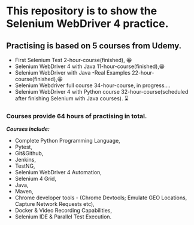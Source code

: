 # This repository is to show the Selenium WebDriver 4 practice.

## Practising is based on 5 courses from Udemy.
- First Selenium Test 2-hour-course(finished), 😀
- Selenium WebDriver 4 with Java 11-hour-course(finished),😀
- Selenium WebDriver with Java -Real Examples 22-hour-course(finished),😀
- Selenium Webdriver full course 34-hour-course, in progress....
- Selenium WebDriver 4 with Python course 32-hour-course(scheduled after finishing Selenium with Java courses). ⌛

### Courses provide 64 hours of practising in total.

**_Courses include:_**
 - Complete Python Programming Language,
 - Pytest,
 - Git&Github,
 - Jenkins,
 - TestNG,
 - Selenium WebDriver 4 Automation,
 - Selenium 4 Grid,
 - Java,
 - Maven,
 - Chrome developer tools - (Chrome Devtools; Emulate GEO Locations, Capture Network Requests etc),
 - Docker & Video Recording Capabilities,
 - Selenium IDE & Parallel Test Execution.

